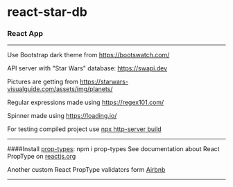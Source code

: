 # react-star-db
### React App
___
Use Bootstrap dark theme from https://bootswatch.com/

API server with "Star Wars" database: https://swapi.dev

Pictures are getting from https://starwars-visualguide.com/assets/img/planets/

Regular expressions made using https://regex101.com/

Spinner made using https://loading.io/

For testing compiled project use [npx http-server build](https://www.npmjs.com/package/http-server)
___
####Install [prop-types](https://www.npmjs.com/package/prop-types): npm i prop-types
See documentation about React PropType on [reactjs.org](https://reactjs.org/docs/typechecking-with-proptypes.html)

Another custom React PropType validators form [Airbnb](https://github.com/airbnb/prop-types)
___